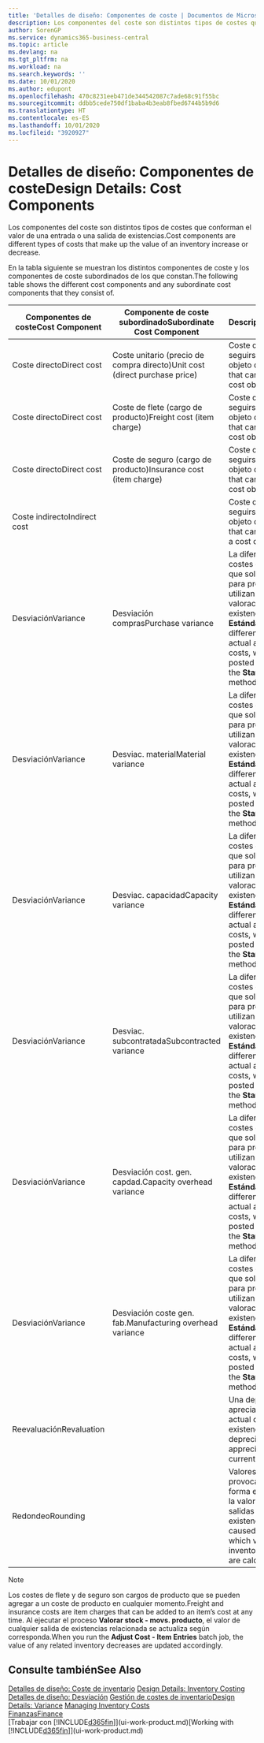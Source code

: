 ```yaml
---
title: 'Detalles de diseño: Componentes de coste | Documentos de Microsoft'
description: Los componentes del coste son distintos tipos de costes que conforman el valor de una entrada o una salida de existencias.
author: SorenGP
ms.service: dynamics365-business-central
ms.topic: article
ms.devlang: na
ms.tgt_pltfrm: na
ms.workload: na
ms.search.keywords: ''
ms.date: 10/01/2020
ms.author: edupont
ms.openlocfilehash: 470c8231eeb471de344542087c7ade68c91f55bc
ms.sourcegitcommit: ddbb5cede750df1baba4b3eab8fbed6744b5b9d6
ms.translationtype: HT
ms.contentlocale: es-ES
ms.lasthandoff: 10/01/2020
ms.locfileid: "3920927"
---
```

# <a name="design-details-cost-components"></a><span data-ttu-id="bbfe5-103">Detalles de diseño: Componentes de coste</span><span class="sxs-lookup"><span data-stu-id="bbfe5-103">Design Details: Cost Components</span></span>
<span data-ttu-id="bbfe5-104">Los componentes del coste son distintos tipos de costes que conforman el valor de una entrada o una salida de existencias.</span><span class="sxs-lookup"><span data-stu-id="bbfe5-104">Cost components are different types of costs that make up the value of an inventory increase or decrease.</span></span>  

 <span data-ttu-id="bbfe5-105">En la tabla siguiente se muestran los distintos componentes de coste y los componentes de coste subordinados de los que constan.</span><span class="sxs-lookup"><span data-stu-id="bbfe5-105">The following table shows the different cost components and any subordinate cost components that they consist of.</span></span>  

|<span data-ttu-id="bbfe5-106">Componentes de coste</span><span class="sxs-lookup"><span data-stu-id="bbfe5-106">Cost Component</span></span>|<span data-ttu-id="bbfe5-107">Componente de coste subordinado</span><span class="sxs-lookup"><span data-stu-id="bbfe5-107">Subordinate Cost Component</span></span>|<span data-ttu-id="bbfe5-108">Description</span><span class="sxs-lookup"><span data-stu-id="bbfe5-108">Description</span></span>|  
|--------------------|--------------------------------|---------------------------------------|  
|<span data-ttu-id="bbfe5-109">Coste directo</span><span class="sxs-lookup"><span data-stu-id="bbfe5-109">Direct cost</span></span>|<span data-ttu-id="bbfe5-110">Coste unitario (precio de compra directo)</span><span class="sxs-lookup"><span data-stu-id="bbfe5-110">Unit cost (direct purchase price)</span></span>|<span data-ttu-id="bbfe5-111">Coste que puede seguirse hasta un objeto de coste.</span><span class="sxs-lookup"><span data-stu-id="bbfe5-111">Cost that can be traced to a cost object.</span></span>|  
|<span data-ttu-id="bbfe5-112">Coste directo</span><span class="sxs-lookup"><span data-stu-id="bbfe5-112">Direct cost</span></span>|<span data-ttu-id="bbfe5-113">Coste de flete (cargo de producto)</span><span class="sxs-lookup"><span data-stu-id="bbfe5-113">Freight cost (item charge)</span></span>|<span data-ttu-id="bbfe5-114">Coste que puede seguirse hasta un objeto de coste.</span><span class="sxs-lookup"><span data-stu-id="bbfe5-114">Cost that can be traced to a cost object.</span></span>|  
|<span data-ttu-id="bbfe5-115">Coste directo</span><span class="sxs-lookup"><span data-stu-id="bbfe5-115">Direct cost</span></span>|<span data-ttu-id="bbfe5-116">Coste de seguro (cargo de producto)</span><span class="sxs-lookup"><span data-stu-id="bbfe5-116">Insurance cost (item charge)</span></span>|<span data-ttu-id="bbfe5-117">Coste que puede seguirse hasta un objeto de coste.</span><span class="sxs-lookup"><span data-stu-id="bbfe5-117">Cost that can be traced to a cost object.</span></span>|  
|<span data-ttu-id="bbfe5-118">Coste indirecto</span><span class="sxs-lookup"><span data-stu-id="bbfe5-118">Indirect cost</span></span>||<span data-ttu-id="bbfe5-119">Coste que no puede seguirse hasta un objeto de coste.</span><span class="sxs-lookup"><span data-stu-id="bbfe5-119">Cost that cannot be traced to a cost object.</span></span>|  
|<span data-ttu-id="bbfe5-120">Desviación</span><span class="sxs-lookup"><span data-stu-id="bbfe5-120">Variance</span></span>|<span data-ttu-id="bbfe5-121">Desviación compras</span><span class="sxs-lookup"><span data-stu-id="bbfe5-121">Purchase variance</span></span>|<span data-ttu-id="bbfe5-122">La diferencia entre los costes estándar y real, que solo se registra para productos que utilizan el método de valoración de existencias **Estándar**.</span><span class="sxs-lookup"><span data-stu-id="bbfe5-122">The difference between actual and standard costs, which is only posted for items using the **Standard** costing method.</span></span>|  
|<span data-ttu-id="bbfe5-123">Desviación</span><span class="sxs-lookup"><span data-stu-id="bbfe5-123">Variance</span></span>|<span data-ttu-id="bbfe5-124">Desviac. material</span><span class="sxs-lookup"><span data-stu-id="bbfe5-124">Material variance</span></span>|<span data-ttu-id="bbfe5-125">La diferencia entre los costes estándar y real, que solo se registra para productos que utilizan el método de valoración de existencias **Estándar**.</span><span class="sxs-lookup"><span data-stu-id="bbfe5-125">The difference between actual and standard costs, which is only posted for items using the **Standard** costing method.</span></span>|  
|<span data-ttu-id="bbfe5-126">Desviación</span><span class="sxs-lookup"><span data-stu-id="bbfe5-126">Variance</span></span>|<span data-ttu-id="bbfe5-127">Desviac. capacidad</span><span class="sxs-lookup"><span data-stu-id="bbfe5-127">Capacity variance</span></span>|<span data-ttu-id="bbfe5-128">La diferencia entre los costes estándar y real, que solo se registra para productos que utilizan el método de valoración de existencias **Estándar**.</span><span class="sxs-lookup"><span data-stu-id="bbfe5-128">The difference between actual and standard costs, which is only posted for items using the **Standard** costing method.</span></span>|  
|<span data-ttu-id="bbfe5-129">Desviación</span><span class="sxs-lookup"><span data-stu-id="bbfe5-129">Variance</span></span>|<span data-ttu-id="bbfe5-130">Desviac. subcontratada</span><span class="sxs-lookup"><span data-stu-id="bbfe5-130">Subcontracted variance</span></span>|<span data-ttu-id="bbfe5-131">La diferencia entre los costes estándar y real, que solo se registra para productos que utilizan el método de valoración de existencias **Estándar**.</span><span class="sxs-lookup"><span data-stu-id="bbfe5-131">The difference between actual and standard costs, which is only posted for items using the **Standard** costing method.</span></span>|  
|<span data-ttu-id="bbfe5-132">Desviación</span><span class="sxs-lookup"><span data-stu-id="bbfe5-132">Variance</span></span>|<span data-ttu-id="bbfe5-133">Desviación cost. gen. capdad.</span><span class="sxs-lookup"><span data-stu-id="bbfe5-133">Capacity overhead variance</span></span>|<span data-ttu-id="bbfe5-134">La diferencia entre los costes estándar y real, que solo se registra para productos que utilizan el método de valoración de existencias **Estándar**.</span><span class="sxs-lookup"><span data-stu-id="bbfe5-134">The difference between actual and standard costs, which is only posted for items using the **Standard** costing method.</span></span>|  
|<span data-ttu-id="bbfe5-135">Desviación</span><span class="sxs-lookup"><span data-stu-id="bbfe5-135">Variance</span></span>|<span data-ttu-id="bbfe5-136">Desviación coste gen. fab.</span><span class="sxs-lookup"><span data-stu-id="bbfe5-136">Manufacturing overhead variance</span></span>|<span data-ttu-id="bbfe5-137">La diferencia entre los costes estándar y real, que solo se registra para productos que utilizan el método de valoración de existencias **Estándar**.</span><span class="sxs-lookup"><span data-stu-id="bbfe5-137">The difference between actual and standard costs, which is only posted for items using the **Standard** costing method.</span></span>|  
|<span data-ttu-id="bbfe5-138">Reevaluación</span><span class="sxs-lookup"><span data-stu-id="bbfe5-138">Revaluation</span></span>||<span data-ttu-id="bbfe5-139">Una depreciación o apreciación del valor actual de las existencias.</span><span class="sxs-lookup"><span data-stu-id="bbfe5-139">A depreciation or appreciation of the current inventory value.</span></span>|  
|<span data-ttu-id="bbfe5-140">Redondeo</span><span class="sxs-lookup"><span data-stu-id="bbfe5-140">Rounding</span></span>||<span data-ttu-id="bbfe5-141">Valores residuales provocados por la forma en que se calcula la valoración de las salidas de existencias.</span><span class="sxs-lookup"><span data-stu-id="bbfe5-141">Residuals caused by the way in which valuation of inventory decreases are calculated.</span></span>|  

> [!NOTE]  
>  <span data-ttu-id="bbfe5-142">Los costes de flete y de seguro son cargos de producto que se pueden agregar a un coste de producto en cualquier momento.</span><span class="sxs-lookup"><span data-stu-id="bbfe5-142">Freight and insurance costs are item charges that can be added to an item’s cost at any time.</span></span> <span data-ttu-id="bbfe5-143">Al ejecutar el proceso **Valorar stock - movs. producto**, el valor de cualquier salida de existencias relacionada se actualiza según corresponda.</span><span class="sxs-lookup"><span data-stu-id="bbfe5-143">When you run the **Adjust Cost - Item Entries** batch job, the value of any related inventory decreases are updated accordingly.</span></span>  

## <a name="see-also"></a><span data-ttu-id="bbfe5-144">Consulte también</span><span class="sxs-lookup"><span data-stu-id="bbfe5-144">See Also</span></span>  
 <span data-ttu-id="bbfe5-145">[Detalles de diseño: Coste de inventario](design-details-inventory-costing.md) </span><span class="sxs-lookup"><span data-stu-id="bbfe5-145">[Design Details: Inventory Costing](design-details-inventory-costing.md) </span></span>  
 <span data-ttu-id="bbfe5-146">[Detalles de diseño: Desviación](design-details-variance.md) [Gestión de costes de inventario](finance-manage-inventory-costs.md)</span><span class="sxs-lookup"><span data-stu-id="bbfe5-146">[Design Details: Variance](design-details-variance.md) [Managing Inventory Costs](finance-manage-inventory-costs.md)</span></span>  
 [<span data-ttu-id="bbfe5-147">Finanzas</span><span class="sxs-lookup"><span data-stu-id="bbfe5-147">Finance</span></span>](finance.md)  
 <span data-ttu-id="bbfe5-148">[Trabajar con [!INCLUDE[d365fin](includes/d365fin_md.md)]](ui-work-product.md)</span><span class="sxs-lookup"><span data-stu-id="bbfe5-148">[Working with [!INCLUDE[d365fin](includes/d365fin_md.md)]](ui-work-product.md)</span></span>  
